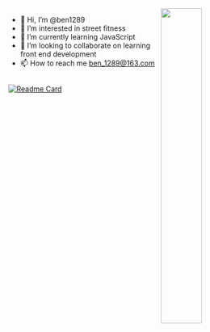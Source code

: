 <img src="https://github-readme-stats.vercel.app/api?username=ben1289&show_icons=true" alt="" width="40%" align="right" />

- 👋 Hi, I’m @ben1289
- 👀 I’m interested in street fitness
- 🌱 I’m currently learning JavaScript
- 💞️ I’m looking to collaborate on learning front end development
- 📫 How to reach me ben_1289@163.com

<img src="https://github-readme-stats.vercel.app/api/top-langs/?username=ben1289&layout=compact" alt="" />

[![Readme Card](https://github-readme-stats.vercel.app/api/pin/?username=ben1289&repo=VueTemplate)](https://github.com/ben1289/VueTemplate)

<!---
ben1289/ben1289 is a ✨ special ✨ repository because its `README.md` (this file) appears on your GitHub profile.
You can click the Preview link to take a look at your changes.
--->
